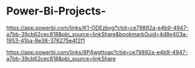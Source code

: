 # Power-Bi-Projects-

https://app.powerbi.com/links/K1-ODEzbvg?ctid=ce79892a-e4b9-4947-a7bb-39cb62cec818&pbi_source=linkShare&bookmarkGuid=4d8e403a-1953-41ba-8e38-376275e4f2f1

https://app.powerbi.com/links/8P4wgttoap?ctid=ce79892a-e4b9-4947-a7bb-39cb62cec818&pbi_source=linkShare
